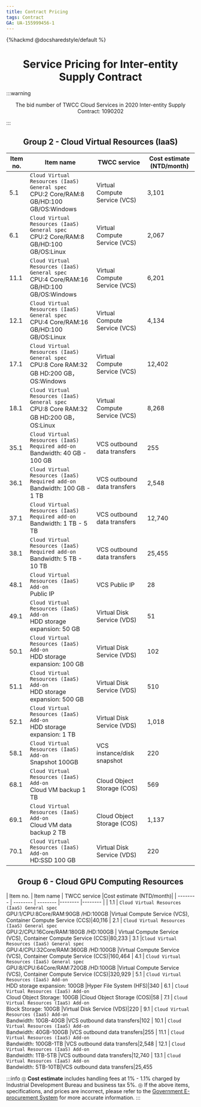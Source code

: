 ```yaml
---
title: Contract Pricing
tags: Contract
GA: UA-155999456-1
---
```


{%hackmd @docsharedstyle/default %}

<center> <h1>  Service Pricing for Inter-entity Supply Contract </h1> </center>

:::warning
<p style="text-align:center;">The bid number of TWCC Cloud Services in 2020 Inter-entity Supply Contract: 1090202</p>
:::


<center> <h2> Group 2 - Cloud Virtual Resources (IaaS) </h2> </center>


 | Item no.| Item name | TWCC service | Cost estimate (NTD/month)|
| -------- | -------- |-------- |-------- |
| 5.1     | `Cloud Virtual Resources (IaaS) General spec`<br>CPU:2 Core/RAM:8 GB/HD:100 GB/OS:Windows    |Virtual Compute Service (VCS)|3,101 
 | 6.1     | `Cloud Virtual Resources (IaaS) General spec`<br>CPU:2 Core/RAM:8 GB/HD:100 GB/OS:Linux    |Virtual Compute Service (VCS)|2,067|
| 11.1     | `Cloud Virtual Resources (IaaS) General spec`<br>CPU:4 Core/RAM:16 GB/HD:100 GB/OS:Windows    |Virtual Compute Service (VCS)|6,201|
| 12.1     | `Cloud Virtual Resources (IaaS) General spec`<br>CPU:4 Core/RAM:16 GB/HD:100 GB/OS:Linux     |Virtual Compute Service (VCS)|4,134|
| 17.1     | `Cloud Virtual Resources (IaaS) General spec`<br>CPU:8 Core RAM:32 GB HD:200 GB，OS:Windows    |Virtual Compute Service (VCS)|12,402|
| 18.1     | `Cloud Virtual Resources (IaaS) General spec`<br>CPU:8 Core RAM:32 GB HD:200 GB，OS:Linux     |Virtual Compute Service (VCS)|8,268|
| 35.1     | `Cloud Virtual Resources (IaaS) Required add-on`<br>Bandwidth: 40 GB - 100 GB     |VCS outbound data transfers|255|
 | 36.1     | `Cloud Virtual Resources (IaaS) Required add-on`<br>Bandwidth: 100 GB - 1 TB     |VCS outbound data transfers|2,548|
 | 37.1    | `Cloud Virtual Resources (IaaS) Required add-on`<br>Bandwidth: 1 TB - 5 TB     |VCS outbound data transfers|12,740|
| 38.1     | `Cloud Virtual Resources (IaaS) Required add-on`<br>Bandwidth: 5 TB - 10 TB     |VCS outbound data transfers|25,455|
| 48.1     | `Cloud Virtual Resources (IaaS) Add-on`<br> Public IP     |VCS Public IP|28|
| 49.1     | `Cloud Virtual Resources (IaaS) Add-on`<br>HDD storage expansion: 50 GB    |Virtual Disk Service (VDS)|51
| 50.1     | `Cloud Virtual Resources (IaaS) Add-on`<br>HDD storage expansion: 100 GB     |Virtual Disk Service (VDS)|102
| 51.1     | `Cloud Virtual Resources (IaaS) Add-on`<br>HDD storage expansion: 500 GB     |Virtual Disk Service (VDS)|510
 | 52.1     | `Cloud Virtual Resources (IaaS) Add-on`<br>HDD storage expansion: 1 TB     |Virtual Disk Service (VDS)|1,018
| 58.1     | `Cloud Virtual Resources (IaaS) Add-on`<br>Snapshot 100GB    |VCS instance/disk snapshot|220
| 68.1     | `Cloud Virtual Resources (IaaS) Add-on`<br>Cloud VM backup 1 TB    |Cloud Object Storage (COS)|569
 | 69.1    | `Cloud Virtual Resources (IaaS) Add-on`<br>Cloud VM data backup 2 TB     |Cloud Object Storage (COS)|1,137
| 70.1     | `Cloud Virtual Resources (IaaS) Add-on`<br>HD:SSD 100 GB     |Virtual Disk Service (VDS)|220

<center> <h2> Group 6 - Cloud GPU Computing Resources </h2> </center>

| Item no. | Item name | TWCC service |Cost estimate (NTD/month)|
| -------- | -------- | -------- |-------- |-------- |
 | 1.1   | `Cloud Virtual Resources (IaaS) General spec`<br>GPU:1/CPU:8Core/RAM:90GB /HD:100GB      |Virtual Compute Service (VCS), Container Compute Service (CCS)|40,116
 | 2.1     | `Cloud Virtual Resources (IaaS) General spec`<br>GPU:2/CPU:16Core/RAM:180GB /HD:100GB |  Virtual Compute Service (VCS), Container Compute Service (CCS)|80,233
| 3.1     |`Cloud Virtual Resources (IaaS) General spec`<br>GPU:4/CPU:32Core/RAM:360GB /HD:100GB      |Virtual Compute Service (VCS), Container Compute Service (CCS)|160,464
 | 4.1    | `Cloud Virtual Resources (IaaS) General spec`<br>GPU:8/CPU:64Core/RAM:720GB /HD:100GB      |Virtual Compute Service (VCS), Container Compute Service (CCS)|320,929
 | 5.1     | `Cloud Virtual Resources (IaaS) Add-on`<br>HDD storage expansion: 100GB     |Hyper File System (HFS)|340
 | 6.1     | `Cloud Virtual Resources (IaaS) Add-on`<br>Cloud Object Storage: 100GB     |Cloud Object Storage (COS)|58
 | 7.1     | `Cloud Virtual Resources (IaaS) Add-on`<br>Block Storage: 100GB     |Virtual Disk Service (VDS)|220
 | 9.1     | `Cloud Virtual Resources (IaaS) Add-on`<br>Bandwidth: 10GB-40GB     |VCS outbound data transfers|102
 | 10.1     | `Cloud Virtual Resources (IaaS) Add-on`<br>Bandwidth: 40GB-100GB     |VCS outbound data transfers|255
| 11.1     | `Cloud Virtual Resources (IaaS) Add-on`<br>Bandwidth: 100GB-1TB     |VCS outbound data transfers|2,548
 | 12.1     | `Cloud Virtual Resources (IaaS) Add-on`<br>Bandwidth: 1TB-5TB     |VCS outbound data transfers|12,740
 | 13.1     | `Cloud Virtual Resources (IaaS) Add-on`<br>Bandwidth: 5TB-10TB|VCS outbound data transfers|25,455

:::info
◎ **Cost estimate** includes handling fees at 1% - 1.1% charged by Industrial Development Bureau and business tax 5%.
◎ If the above items, specifications, and prices are incorrect, please refer to the [Government E-procurement System](https://web.pcc.gov.tw/pishtml/pisindex.html) for more accurate information.
:::